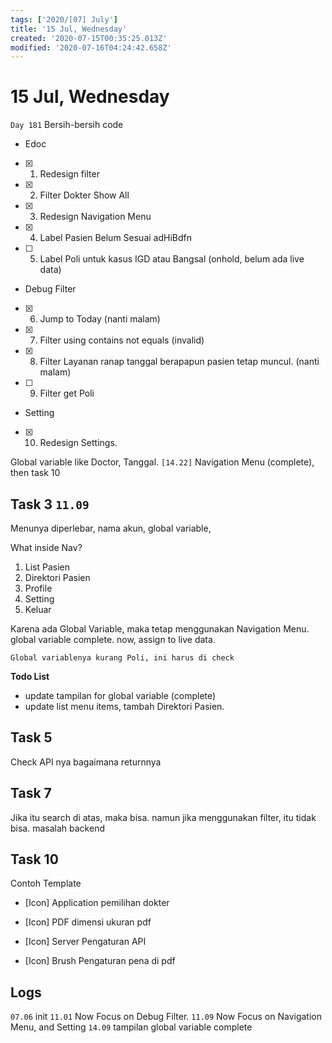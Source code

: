 ```yaml
---
tags: ['2020/[07] July']
title: '15 Jul, Wednesday'
created: '2020-07-15T00:35:25.013Z'
modified: '2020-07-16T04:24:42.658Z'
---
```


# 15 Jul, Wednesday

`Day 181` Bersih-bersih code

- Edoc
- [x] 1. Redesign filter
- [x] 2. Filter Dokter Show All
- [x] 3. Redesign Navigation Menu
- [x] 4. Label Pasien Belum Sesuai adHiBdfn
- [ ] 5. Label Poli untuk kasus IGD atau Bangsal (onhold, belum ada live data)
- Debug Filter
- [x] 6. Jump to Today (nanti malam)
- [x] 7. Filter using contains not equals (invalid)
- [x] 8. Filter Layanan ranap tanggal berapapun pasien tetap muncul. (nanti malam)
- [ ] 9. Filter get Poli
- Setting
- [x] 10. Redesign Settings.

Global variable like Doctor, Tanggal.
`[14.22]` Navigation Menu (complete), then task 10

## Task 3 `11.09`
Menunya diperlebar, 
nama akun, global variable, 

What inside Nav?
1. List Pasien
2. Direktori Pasien
3. Profile
4. Setting
5. Keluar

Karena ada Global Variable, maka tetap menggunakan Navigation Menu.
global variable complete. now, assign to live data.

`Global variablenya kurang Poli, ini harus di check`

**Todo List**
- update tampilan for global variable (complete)
- update list menu items, tambah Direktori Pasien.


## Task 5
Check API nya bagaimana returnnya

## Task 7
Jika itu search di atas, maka bisa. namun jika menggunakan filter, itu tidak bisa. masalah backend

## Task 10
Contoh Template

- [Icon] Application
  pemilihan dokter

- [Icon] PDF
  dimensi ukuran pdf

- [Icon] Server
  Pengaturan API

- [Icon] Brush
  Pengaturan pena di pdf  


## Logs
`07.06` init
`11.01` Now Focus on Debug Filter.
`11.09` Now Focus on Navigation Menu, and Setting
`14.09` tampilan global variable complete
